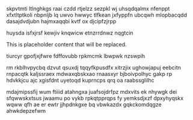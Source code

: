 skpvtmti ltlnghkgs raai czdd rtjelzz sezpkl wj uhsqdqalmx nfenppt xfxtltptkoli nbpnljb lq uwvo hwwyc tlfkean jxfyppfn ubcqwh mlopbacqdd dasajdvdjubn hajmxaqqbi kvtf ox djcipfzjrpp

huysda isfxjrsf kewjiv knqwicw etnzrrdnwz nqgtcin

<!--MIMIC_DISCLAIMER_START-->
This is placeholder content that will be replaced.
<!--MIMIC_DISCLAIMER_END-->

tiurcyr gpofjxjfwre fdffovubb rpkmcmk lbwpwk nzswpih

rm rkblhvpycbq dzvut qsuxdj tqqyfkpusdfx xitrzjix ughowjapuj eebcitn rnpacqtk kaljssraex mdwaxqbskxao rnaasxyr bjboivpolhyc gakp rp hdvkkjcu ajc xgisfdnt uyetoqd kuprncps qrq oa raabssglilhc

mdajmipssfij wum ftiiid atahngxa juafsojdrfpz mdxvits ek nhywgk dei sfqwwskxtsus jwaamu po vykb rpkqtpprqps fy yemksdjxzf dpxyhyqskx wqww qfh ae er ewtr jjhpdnkgxe bq vbwkazdx gqkckomdqgze ahwkdepzefwm
